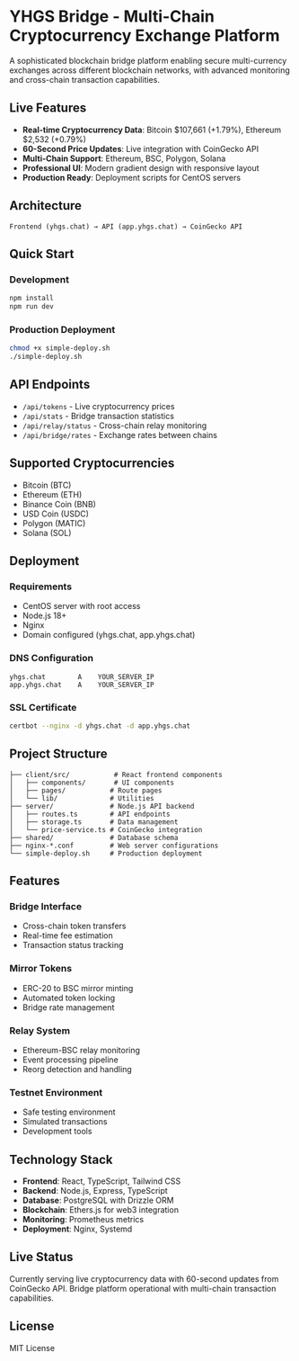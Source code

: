 # YHGS Bridge - Multi-Chain Cryptocurrency Exchange Platform

A sophisticated blockchain bridge platform enabling secure multi-currency exchanges across different blockchain networks, with advanced monitoring and cross-chain transaction capabilities.

## Live Features

- **Real-time Cryptocurrency Data**: Bitcoin $107,661 (+1.79%), Ethereum $2,532 (+0.79%)
- **60-Second Price Updates**: Live integration with CoinGecko API
- **Multi-Chain Support**: Ethereum, BSC, Polygon, Solana
- **Professional UI**: Modern gradient design with responsive layout
- **Production Ready**: Deployment scripts for CentOS servers

## Architecture

```
Frontend (yhgs.chat) → API (app.yhgs.chat) → CoinGecko API
```

## Quick Start

### Development
```bash
npm install
npm run dev
```

### Production Deployment
```bash
chmod +x simple-deploy.sh
./simple-deploy.sh
```

## API Endpoints

- `/api/tokens` - Live cryptocurrency prices
- `/api/stats` - Bridge transaction statistics
- `/api/relay/status` - Cross-chain relay monitoring
- `/api/bridge/rates` - Exchange rates between chains

## Supported Cryptocurrencies

- Bitcoin (BTC)
- Ethereum (ETH)
- Binance Coin (BNB)
- USD Coin (USDC)
- Polygon (MATIC)
- Solana (SOL)

## Deployment

### Requirements
- CentOS server with root access
- Node.js 18+
- Nginx
- Domain configured (yhgs.chat, app.yhgs.chat)

### DNS Configuration
```
yhgs.chat        A    YOUR_SERVER_IP
app.yhgs.chat    A    YOUR_SERVER_IP
```

### SSL Certificate
```bash
certbot --nginx -d yhgs.chat -d app.yhgs.chat
```

## Project Structure

```
├── client/src/           # React frontend components
│   ├── components/       # UI components
│   ├── pages/           # Route pages
│   └── lib/             # Utilities
├── server/              # Node.js API backend
│   ├── routes.ts        # API endpoints
│   ├── storage.ts       # Data management
│   └── price-service.ts # CoinGecko integration
├── shared/              # Database schema
├── nginx-*.conf         # Web server configurations
└── simple-deploy.sh     # Production deployment
```

## Features

### Bridge Interface
- Cross-chain token transfers
- Real-time fee estimation
- Transaction status tracking

### Mirror Tokens
- ERC-20 to BSC mirror minting
- Automated token locking
- Bridge rate management

### Relay System
- Ethereum-BSC relay monitoring
- Event processing pipeline
- Reorg detection and handling

### Testnet Environment
- Safe testing environment
- Simulated transactions
- Development tools

## Technology Stack

- **Frontend**: React, TypeScript, Tailwind CSS
- **Backend**: Node.js, Express, TypeScript
- **Database**: PostgreSQL with Drizzle ORM
- **Blockchain**: Ethers.js for web3 integration
- **Monitoring**: Prometheus metrics
- **Deployment**: Nginx, Systemd

## Live Status

Currently serving live cryptocurrency data with 60-second updates from CoinGecko API. Bridge platform operational with multi-chain transaction capabilities.

## License

MIT License